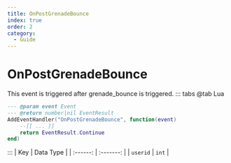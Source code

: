 ```yaml
---
title: OnPostGrenadeBounce
index: true
order: 2
category:
  - Guide
---
```


# OnPostGrenadeBounce
This event is triggered after grenade_bounce is triggered.
::: tabs
@tab Lua
```lua
--- @param event Event
--- @return number|nil EventResult
AddEventHandler("OnPostGrenadeBounce", function(event)
    --[[ ... ]]
    return EventResult.Continue
end)
```

:::
|    Key   | Data Type |
| :------: | :-------: |
| `userid` |   `int`   |